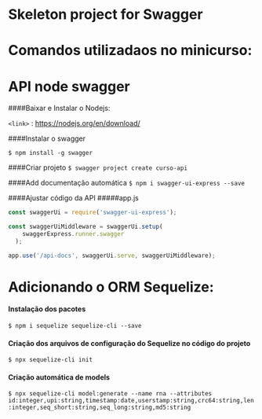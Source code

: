 # Skeleton project for Swagger


# Comandos utilizadaos no minicurso:

# API node swagger

####Baixar e Instalar o  Nodejs:

`<link>` : <https://nodejs.org/en/download/>

####Instalar o swagger

`$ npm install -g swagger`

####Criar projeto
`$ swagger project create curso-api`

####Add documentação automática
`$ npm i swagger-ui-express --save`

####Ajustar código da API
#####app.js
```javascript
const swaggerUi = require('swagger-ui-express');

const swaggerUiMiddleware = swaggerUi.setup(
    swaggerExpress.runner.swagger
  );

app.use('/api-docs', swaggerUi.serve, swaggerUiMiddleware);
```

# Adicionando o ORM Sequelize:

#### Instalação dos pacotes

`$ npm i sequelize sequelize-cli --save`

#### Criação dos arquivos de configuração do Sequelize no código do projeto
`$ npx sequelize-cli init`

#### Criação automática de models
`$ npx sequelize-cli model:generate --name rna --attributes id:integer,upi:string,timestamp:date,userstamp:string,crc64:string,len:integer,seq_short:string,seq_long:string,md5:string`
